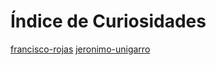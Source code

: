 # Índice de Curiosidades

[francisco-rojas](curiosidades/pepito.md)
[jeronimo-unigarro](curiosidades/jeronimo-unigarro.md)